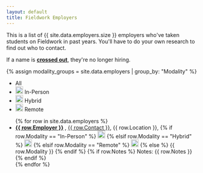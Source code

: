 ```yaml
---
layout: default
title: Fieldwork Employers
---
```

This is a list of {{ site.data.employers.size }} employers who've taken students on Fieldwork in past years. You'll have to do your own research to find out who to contact.  

<span class="sans">If a name is <a href="#" class="crossed-out"><strong>crossed out</strong></a>, they're no longer hiring.</span>

{% assign modality_groups = site.data.employers | group_by: "Modality" %}

<ul class="legend">
  <li data-modality="all" class="active">
    <span>All</span>
  </li>
  <li data-modality="In-Person">
   <img src="{{ site.url }}{{ site.baseurl }}/svg/in-person.svg" alt="In-Person" width="20" height="20">
    <span>In-Person</span>
  </li>
  <li data-modality="Hybrid">
    <img src="{{ site.url }}{{ site.baseurl }}/svg/hybrid.svg" alt="Hybrid" width="20" height="20">
    <span>Hybrid</span>
  </li>
  <li data-modality="Remote">
    <img src="{{ site.url }}{{ site.baseurl }}/svg/remote.svg" alt="Remote" width="20" height="20">
    <span>Remote</span>
  </li>
</ul>

<ul class="employers">
  {% for row in site.data.employers %}
  <li>
    <strong>
      <a href="{{ row.URL }}" target="_blank" class="{% if row.Hired == 'yes' %}crossed-out{% endif %}">{{ row.Employer }}</a>
    </strong>, 
    <span><a href="mailto:{{ row['E-mail'] }}">{{ row.Contact }}</a></span>, 
    <span>{{ row.Location }}</span>, 
    <span>
      {% if row.Modality == "In-Person" %}
        <img src="{{ site.url }}{{ site.baseurl }}/svg/in-person.svg" alt="In-Person" width="20" height="20">
      {% elsif row.Modality == "Hybrid" %}
        <img src="{{ site.url }}{{ site.baseurl }}/svg/hybrid.svg" alt="Hybrid" width="20" height="20">
      {% elsif row.Modality == "Remote" %}
        <img src="{{ site.url }}{{ site.baseurl }}/svg/remote.svg" alt="Remote" width="20" height="20">
      {% else %}
        {{ row.Modality }}
      {% endif %}
    </span>
    {% if row.Notes %}
    <span class="notes">Notes: {{ row.Notes }}</span>
    {% endif %}
  </li>
  {% endfor %}
</ul>


